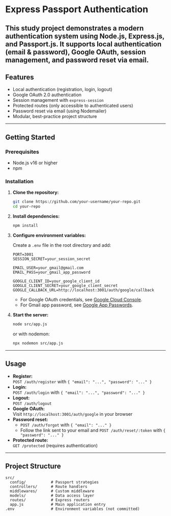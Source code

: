 # Express Passport Authentication

This study project demonstrates a modern authentication system using Node.js, Express.js, and Passport.js.
It supports local authentication (email & password), Google OAuth, session management, and password reset via email.
---

## Features

- Local authentication (registration, login, logout)
- Google OAuth 2.0 authentication
- Session management with `express-session`
- Protected routes (only accessible to authenticated users)
- Password reset via email (using Nodemailer)
- Modular, best-practice project structure

---

## Getting Started

### Prerequisites

- Node.js v16 or higher
- npm

### Installation

1. **Clone the repository:**
   ```sh
   git clone https://github.com/your-username/your-repo.git
   cd your-repo
   ```

2. **Install dependencies:**
   ```sh
   npm install
   ```

3. **Configure environment variables:**

   Create a `.env` file in the root directory and add:

   ```
   PORT=3001
   SESSION_SECRET=your_session_secret

   EMAIL_USER=your_gmail@gmail.com
   EMAIL_PASS=your_gmail_app_password

   GOOGLE_CLIENT_ID=your_google_client_id
   GOOGLE_CLIENT_SECRET=your_google_client_secret
   GOOGLE_CALLBACK_URL=http://localhost:3001/auth/google/callback
   ```

   - For Google OAuth credentials, see [Google Cloud Console](https://console.cloud.google.com/apis/credentials).
   - For Gmail app password, see [Google App Passwords](https://myaccount.google.com/apppasswords).

4. **Start the server:**
   ```sh
   node src/app.js
   ```
   or with nodemon:
   ```sh
   npx nodemon src/app.js
   ```

---

## Usage

- **Register:**  
  `POST /auth/register` with `{ "email": "...", "password": "..." }`
- **Login:**  
  `POST /auth/login` with `{ "email": "...", "password": "..." }`
- **Logout:**  
  `POST /auth/logout`
- **Google OAuth:**  
  Visit `http://localhost:3001/auth/google` in your browser
- **Password reset:**  
  - `POST /auth/forgot` with `{ "email": "..." }`  
  - Follow the link sent to your email and `POST /auth/reset/:token` with `{ "password": "..." }`
- **Protected route:**  
  `GET /protected` (requires authentication)

---

## Project Structure

```
src/
  config/           # Passport strategies
  controllers/      # Route handlers
  middlewares/      # Custom middleware
  models/           # Data access layer
  routes/           # Express routers
  app.js            # Main application entry
.env                # Environment variables (not committed)
```